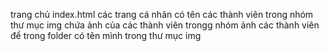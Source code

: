 trang chủ index.html
các trang cá nhân có tên các thành viên trong nhóm
thư mục img chứa ảnh của các thành viên trongg nhóm
ảnh các thành viên để trong folder có tên mình trong thư mục img
